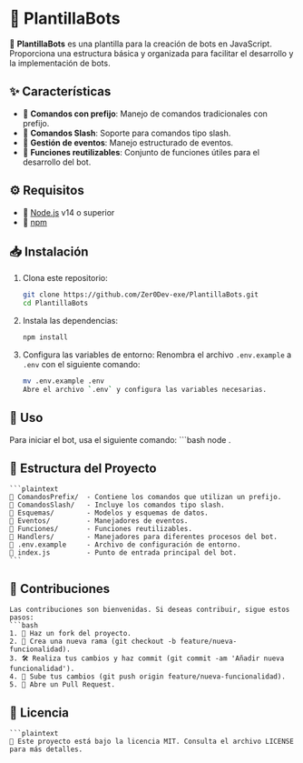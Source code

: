 # 🤖 PlantillaBots

🚀 **PlantillaBots** es una plantilla para la creación de bots en JavaScript. Proporciona una estructura básica y organizada para facilitar el desarrollo y la implementación de bots.

## ✨ Características

- 🔹 **Comandos con prefijo**: Manejo de comandos tradicionales con prefijo.
- 🔹 **Comandos Slash**: Soporte para comandos tipo slash.
- 🔹 **Gestión de eventos**: Manejo estructurado de eventos.
- 🔹 **Funciones reutilizables**: Conjunto de funciones útiles para el desarrollo del bot.

## ⚙️ Requisitos

- 📌 [Node.js](https://nodejs.org/) v14 o superior
- 📌 [npm](https://www.npmjs.com/)

## 📥 Instalación

1. Clona este repositorio:

   ```bash
   git clone https://github.com/Zer0Dev-exe/PlantillaBots.git
   cd PlantillaBots

2. Instala las dependencias:
   ```bash
   npm install

3. Configura las variables de entorno:
    Renombra el archivo `.env.example` a `.env` con el siguiente comando:
    ```bash
    mv .env.example .env
    Abre el archivo `.env` y configura las variables necesarias.


## 🚀 Uso
Para iniciar el bot, usa el siguiente comando:
    ```bash
    node .

## 📂 Estructura del Proyecto
    ```plaintext
    📁 ComandosPrefix/  - Contiene los comandos que utilizan un prefijo.  
    📁 ComandosSlash/   - Incluye los comandos tipo slash.  
    📁 Esquemas/        - Modelos y esquemas de datos.  
    📁 Eventos/         - Manejadores de eventos.  
    📁 Funciones/       - Funciones reutilizables.  
    📁 Handlers/        - Manejadores para diferentes procesos del bot.  
    🔑 .env.example     - Archivo de configuración de entorno.
    📄 index.js         - Punto de entrada principal del bot.  
    ```

## 🤝 Contribuciones
    Las contribuciones son bienvenidas. Si deseas contribuir, sigue estos pasos:
    ```bash
    1. 🍴 Haz un fork del proyecto.
    2. 🌱 Crea una nueva rama (git checkout -b feature/nueva-funcionalidad).
    3. 🛠️ Realiza tus cambios y haz commit (git commit -am 'Añadir nueva funcionalidad').
    4. 🚀 Sube tus cambios (git push origin feature/nueva-funcionalidad).
    5. 🔄 Abre un Pull Request.

## 📜 Licencia
    ```plaintext
    📄 Este proyecto está bajo la licencia MIT. Consulta el archivo LICENSE para más detalles.